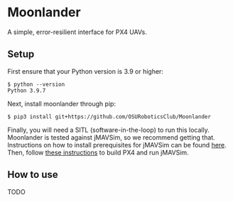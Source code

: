 # Moonlander

A simple, error-resilient interface for PX4 UAVs.

## Setup

First ensure that your Python version is 3.9 or higher:
```shell
$ python --version
Python 3.9.7
```

Next, install moonlander through pip:

```shell
$ pip3 install git+https://github.com/OSURoboticsClub/Moonlander
```

Finally, you will need a SITL (software-in-the-loop) to run this locally.
Moonlander is tested against jMAVSim, so we recommend getting that. Instructions
on how to install prerequisites for jMAVSim can be found [here](https://dev.px4.io/v1.9.0_noredirect/en/setup/dev_env.html).
Then, follow [these instructions](https://dev.px4.io/v1.9.0_noredirect/en/setup/building_px4.html) to build PX4 and run jMAVSim.

## How to use

TODO
